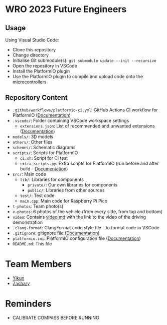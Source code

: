 # WRO 2023 Future Engineers

## Usage

Using Visual Studio Code:
- Clone this repository
- Change directory
- Initialise Git submodule(s): `git submodule update --init --recursive`
- Open the repository in VSCode
- Install the PlatformIO plugin
- Use the PlatformIO plugin to compile and upload code onto the microcontrollers

## Repository Content
- `.github/workflows/platformio-ci.yml`: GitHub Actions CI workflow for PlatformIO ([Documentation](https://docs.platformio.org/en/latest/integration/ci/github-actions.html))
- `.vscode/`: Folder containing VSCode workspace settings
    - `extensions.json`: List of recommended and unwanted extensions ([Documentation](https://code.visualstudio.com/docs/editor/extension-gallery#_workspace-recommended-extensions))
- `models/`: 3D models
- `others/`: Other files
- `schemes/`: Schematic diagrams
- `scripts/`: Scripts for PlatformIO
    - `ci.sh`: Script for CI test
    - `extra_scripts.py`: Extra scripts for PlatformIO (run before and after build - [Documentation](https://docs.platformio.org/en/latest/scripting/actions.html))
- `src/`: Main code
    - `lib/`: Libraries for components
        - `private/`: Our own libraries for components
        - `public/`: Libraries from other sources
    - `test/`: Test code
    - `main.cpp`: Main code for Raspberry Pi Pico
- `t-photos`: Team photo(s)
- `v-photos`: 6 photos of the vehicle (from every side, from top and bottom)
- `video`: Contains [video.md](video/video.md) with the link to the video of the driving demonstration
- `.clang-format`: ClangFormat code style file - to format code in VSCode
- `.gitignore`: gitignore file ([Documentation](https://git-scm.com/docs/gitignore))
- `platformio.ini`: PlatformIO configuration file ([Documentation](https://docs.platformio.org/en/stable/projectconf/index.html))
- `README.md`: This file

# Team Members
- [Yikun](https://github.com/PorridgePi)
- [Zachary](https://github.com/Zachareeeeee)

# Reminders
* CALIBRATE COMPASS BEFORE RUNNING

